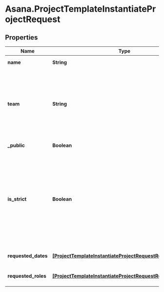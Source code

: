 # Asana.ProjectTemplateInstantiateProjectRequest

## Properties
Name | Type | Description | Notes
------------ | ------------- | ------------- | -------------
**name** | **String** | The name of the new project. | 
**team** | **String** | *Optional*. Sets the team of the new project. If the project template exists in an _organization_, you may specify a value for &#x60;team&#x60;. If no value is provided then it defaults to the same team as the project template. | [optional] 
**_public** | **Boolean** | Sets the project to public to its team. | [optional] 
**is_strict** | **Boolean** | *Optional*. If set to &#x60;true&#x60;, the endpoint returns an \&quot;Unprocessable Entity\&quot; error if you fail to provide a calendar date value for any date variable. If set to &#x60;false&#x60;, a default date is used for each unfulfilled date variable (e.g., the current date is used as the Start Date of a project). | [optional] 
**requested_dates** | [**[ProjectTemplateInstantiateProjectRequestRequestedDates]**](ProjectTemplateInstantiateProjectRequestRequestedDates.md) | Array of mappings of date variables to calendar dates. | [optional] 
**requested_roles** | [**[ProjectTemplateInstantiateProjectRequestRequestedRoles]**](ProjectTemplateInstantiateProjectRequestRequestedRoles.md) | Array of mappings of template roles to user ids | [optional] 
